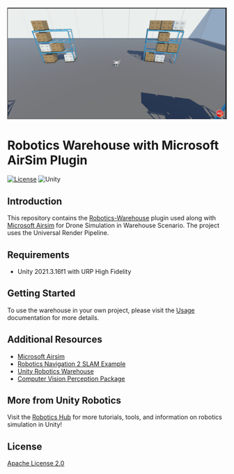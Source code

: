 ![Warehouse Scene](Documentation/img/WarehouseWithAirsim.png)

# Robotics Warehouse with Microsoft AirSim Plugin

[![License](https://img.shields.io/badge/license-Apache--2.0-green.svg)](LICENSE.md)
![Unity](https://img.shields.io/badge/unity-2021.1+-brightgreen)

## Introduction

This repository contains the [Robotics-Warehouse](https://github.com/Unity-Technologies/Robotics-Warehouse) plugin used along with [Microsoft Airsim](https://github.com/microsoft/airsim/) for Drone Simulation in Warehouse Scenario. The project uses the Universal Render Pipeline.

## Requirements

- Unity 2021.3.16f1 with URP High Fidelity


## Getting Started
To use the warehouse in your own project, please visit the [Usage](Documentation/Usage.md) documentation for more details.

## Additional Resources
- [Microsoft Airsim](https://github.com/microsoft/airsim/)
- [Robotics Navigation 2 SLAM Example](https://github.com/Unity-Technologies/Robotics-Nav2-SLAM-Example)
- [Unity Robotics Warehouse](https://github.com/Unity-Technologies/Robotics-Warehouse)
- [Computer Vision Perception Package](https://github.com/Unity-Technologies/com.unity.perception/)


## More from Unity Robotics
Visit the [Robotics Hub](https://github.com/Unity-Technologies/Unity-Robotics-Hub) for more tutorials, tools, and information on robotics simulation in Unity!

## License
[Apache License 2.0](LICENSE)